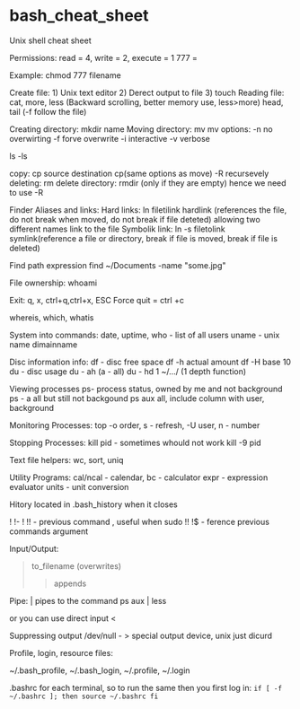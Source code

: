 # bash_cheat_sheet
Unix shell cheat sheet

Permissions:
read = 4, write = 2, execute = 1
777 = <sum of user><sum of group><sum of other>

Example: chmod 777 filename

Create file: 1) Unix text editor 2) Derect output to file 3) touch
Reading file: cat, more, less (Backward scrolling, better memory use, less>more)
 head, tail (-f follow the file)
 
 Creating directory: mkdir name
 Moving directory: mv 
     mv options: 
     -n  no overwirting
     -f forve overwrite
     -i interactive
     -v verbose
 
 ls -ls 
 
 copy: cp source destination
 cp(same options as move)
 -R recursevely
 deleting: rm 
 delete directory: rmdir (only if they are empty) hence we need to use -R
 
 
 Finder Aliases and links:
 Hard links: ln filetilink hardlink (references the file, do not break when moved, do not break if file deteted)
 allowing two different names link to the file
 Symbolik link: ln -s filetolink symlink(reference a file or directory, break if file is moved, break if file is deleted)
 
 Find path expression
 find ~/Documents -name "some.jpg"
 
 
 File ownership:
 whoami
 
 
 Exit:
 q, x, ctrl+q,ctrl+x, ESC
 Force quit = ctrl +c
 
 whereis, which, whatis
 
 System into commands:
 date, 
 uptime, 
 who - list of all users
 uname - unix name
 dimainname
 
 Disc information info:
 df - disc free space
 df -h actual amount
 df -H base 10
 du - disc usage
 du - ah (a - all)
 du - hd 1 ~/.../ (1 depth function)
 
 Viewing processes 
 ps- process status, owned by me and not background
 ps - a all but still not backgound
 ps aux all, include column with user, background
 
 Monitoring Processes:
 top 
 -o order, s - refresh, -U user, n - number
 
 Stopping Processes:
 kill pid - sometimes whould not work
 kill -9 pid 
 
 Text file helpers:
 wc, sort, uniq 
 
 Utility Programs:
 cal/ncal - calendar, 
 bc - calculator
 expr - expression evaluator
 units - unit conversion
 
 Hitory
 located in .bash_history when it closes
 
 !<number>
 !-<number fi the commands back>
 !<beginning of the command>
 !! - previous command , useful when sudo !!
 !$ - ference previous commands argument
 
 
 Input/Output:
 > to_filename (overwrites)
 >> appends
 
 Pipe:
 | pipes to the command
 ps aux | less
 
 or you can use direct input <
 
 Suppressing output /dev/null - > special output device, unix just dicurd
 
 
 Profile, login, resource files:
 
 ~/.bash_profile, ~/.bash_login, ~/.profile, ~/.login
 
 .bashrc for each terminal, so to run the same then you first log in:
 `if [ -f ~/.bashrc ]; then
    source ~/.bashrc
  fi
 `
 
 
 

